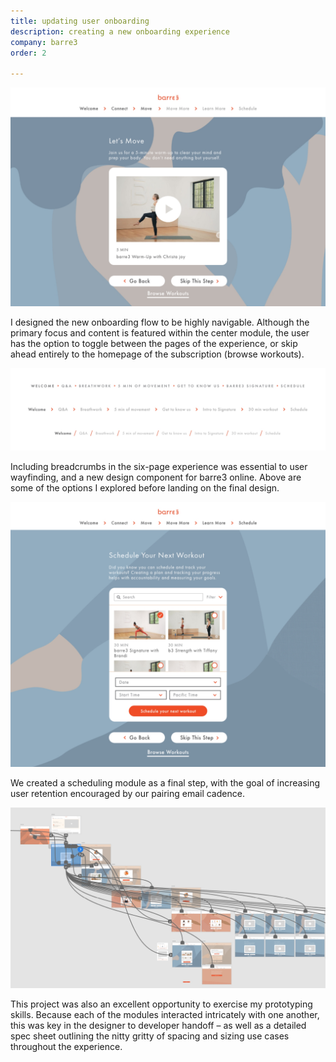 ```yaml
---
title: updating user onboarding
description: creating a new onboarding experience
company: barre3
order: 2

---
```


![image](./Image7.jpg)

I designed the new onboarding flow to be highly navigable. Although the primary focus and content is featured within the center module, the user has the option to toggle between the pages of the experience, or skip ahead entirely to the homepage of the subscription (browse workouts).

![image](./Image8.jpg)

Including breadcrumbs in the six-page experience was essential to user wayfinding, and a new design component for barre3 online. Above are some of the options I explored before landing on the final design.

![image](./Image9.jpg)

We created a scheduling module as a final step, with the goal of increasing user retention encouraged by our pairing email cadence.

![image](./Image10.jpg)

This project was also an excellent opportunity to exercise my prototyping skills. Because each of the modules interacted intricately with one another, this was key in the designer to developer handoff – as well as a detailed spec sheet outlining the nitty gritty of spacing and sizing use cases throughout the experience.
